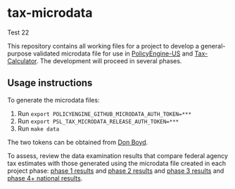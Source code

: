 # tax-microdata

Test 22

This repository contains all working files for a project to develop a
general-purpose validated microdata file for use in
[PolicyEngine-US](https://github.com/PolicyEngine/policyengine-us) and
[Tax-Calculator](https://github.com/PSLmodels/Tax-Calculator).  The
development will proceed in several phases.

## Usage instructions

To generate the microdata files:

1. Run `export POLICYENGINE_GITHUB_MICRODATA_AUTH_TOKEN=***`
2. Run `export PSL_TAX_MICRODATA_RELEASE_AUTH_TOKEN=***`
3. Run `make data`

The two tokens can be obtained from [Don Boyd](mailto:donboyd5@gmail.com).

To assess, review the data examination results that compare federal
agency tax estimates with those generated using the microdata file
created in each project phase:
[phase 1 results](./tmd/examination/results1.md) and
[phase 2 results](./tmd/examination/results2.md) and
[phase 3 results](./tmd/examination/results3.md) and
[phase 4+ national results](./tmd/examination/results4.md).
